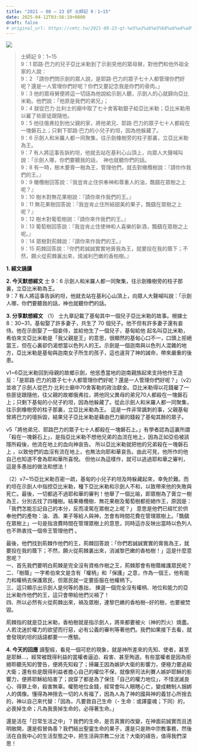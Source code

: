 ```yaml
---
title: "2021 – 08 – 23 QT 士師記 9：1~15"
date: 2025-04-12T03:56:19+0800
draft: false
# original_url: https://cmtc.tw/2021-08-23-qt-%e5%a3%ab%e5%b8%ab%e8%a8%98-9%ef%bc%9a115
---
```


![](/images/qt.jpg)
> 士師記 9：1\~15  
> 9：1 耶路‧巴力的兒子亞比米勒到了示劍見他的眾母舅，對他們和他外祖全家的人說：  
> 9：2 「請你們問示劍的眾人說，是耶路‧巴力的眾子七十人都管理你們好呢？還是一人管理你們好呢？你們又要記念我是你們的骨肉。」  
> 9：3 他的眾母舅便將這一切話為他說給示劍人聽，示劍人的心就歸向亞比米勒。他們說：「他原是我們的弟兄」；  
> 9：4 就從巴力‧比利士的廟中取了七十舍客勒銀子給亞比米勒；亞比米勒用以雇了些匪徒跟隨他。  
> 9：5 他往俄弗拉到他父親的家，將他弟兄、耶路‧巴力的眾子七十人都殺在一塊磐石上；只剩下耶路‧巴力的小兒子約坦，因為他躲藏了。  
> 9：6 示劍人和米羅人都一同聚集，往示劍橡樹旁的柱子那裏，立亞比米勒為王。  
> 9：7 有人將這事告訴約坦，他就去站在基利心山頂上，向眾人大聲喊叫說：「示劍人哪，你們要聽我的話，　神也就聽你們的話。  
> 9：8 有一時，樹木要膏一樹為王，管理他們，就去對橄欖樹說：『請你作我們的王。』  
> 9：9 橄欖樹回答說：『我豈肯止住供奉神和尊重人的油，飄颻在眾樹之上呢？』  
> 9：10 樹木對無花果樹說：『請你來作我們的王。』  
> 9：11 無花果樹回答說：『我豈肯止住所結甜美的果子，飄颻在眾樹之上呢？』  
> 9：12 樹木對葡萄樹說：『請你來作我們的王。』  
> 9：13 葡萄樹回答說：『我豈肯止住使神和人喜樂的新酒，飄颻在眾樹之上呢。』  
> 9：14 眾樹對荊棘說：『請你來作我們的王。』  
> 9：15 荊棘回答說：『你們若誠誠實實地膏我為王，就要投在我的蔭下；不然，願火從荊棘裏出來，燒滅利巴嫩的香柏樹。』

**1. 經文誦讀**

**2.  今天默想經文**
士 9：6 示劍人和米羅人都一同聚集，往示劍橡樹旁的柱子那裏，立亞比米勒為王。  
9：7 有人將這事告訴約坦，他就去站在基利心山頂上，向眾人大聲喊叫說：「示劍人哪，你們要聽我的話，神也就聽你們的話。

**3. 分享默想經文**
（1） 士九章記載了基甸其中一個兒子亞比米勒的故事。根據士8：30\~31，基甸娶了許多妻子，共生了 70 個兒子。他不但有許多妻子還有妾侍。他在示劍娶了一個妾侍，並給他生了一個兒子，基甸給他 起名叫亞比米勒，希伯來文亞比米勒是「我父親是王」的意思，很顯然的基甸心口不一，口頭上拒絕當王，但在心裏卻仍渴想當以色列人的王。示劍是一個迦南與以色列人混雜的地方，亞比米勒是基甸與迦南女子所生的孩子，這也違背了神的誡命，帶來嚴重的後患。

v1\~6亞比米勒回到母親的故鄉示劍，他慫恿當地的迦南親族起來支持他作王造反：「是耶路‧巴力的眾子七十人都管理你們好呢？還是一人管理你們好呢？」（v2）並收了示劍人從巴力‧比利士廟中70舍客勒的政治獻金。亞比米勒得以花錢雇了一些匪徒跟隨他，往父親的故鄉俄弗拉，將他同父異母的弟兄70人都殺在一塊磐石上；只剩下基甸的小兒子約坦，因為他躲藏了。從此示劍人和米羅人都一同聚集，往示劍橡樹旁的柱子那裏，立亞比米勒為王。 這是一件非常諷刺的事，父親基甸曾將巴力的壇拆毀，結果兒子亞比米勒是藉由巴力廟的錢殺了基甸其餘的眾子。

v5「將他弟兄、耶路巴力的眾子七十人都殺在一塊磐石上。」有學者認為這裏所謂「殺在一塊磐石上」，是指亞比米勒不想他兄弟的血流在地上，因為正如亞伯被該隱所殺後，他流在地上的血向神哀告。 所以亞比米勒就把他的兄弟殺在一塊磐石上 ，以致他們的血沒有流在地上，也無法向耶和華哀告。由此可見，他所作的他自己也知道不會為耶和華所喜悅。 但他以為這樣作，就可以逃過耶和華之審判，這是多愚拙的做法和想法！

（2）v7\~15亞比米勒百密一疏，基甸的小兒子約坦及時躲藏起來，幸免於難。而約坦在示劍人中指控亞比米勒，種下亞比米勒和示劍人不和，以致帶來他的失敗與死亡。最後，一切都逃不過耶和華的審判！他舉了一個比喻，即眾樹為了膏立一樹為王，分別去找了四種樹。結果橄欖樹、無花果樹及葡萄樹都拒絕作王，原因是：「我們怎能忘記自己的本分，反而凌駕在眾樹之上呢？」 意思是他們已經忙於供奉他們的產物：油、酒、果子等給人與神，怎會有時間花費在管理眾樹上。「飄颻在眾樹上」一句是指浪費時間在管理眾樹上的意思，同時這亦反映出當時以色列人也不熱衷找一個帝王管理他們 。

最後，他們找到荊棘作他們的王，荊棘回答說：「你們若誠誠實實的膏我為王，就要投在我的蔭下；不然，願火從荊棘裏出來，消滅黎巴嫩的香柏樹！」這是什麼意思呢？  
一、首先我們要明白荊棘是完全沒有資格作樹之王，荊棘那會有樹蔭維護眾民呢？  
二、「樹蔭」一字希伯來文是含有「權柄」和「保護」之意，作為一個王，他有能力和權柄去保護眾民，但眾民就一定要臣服在他權柄下。  
三、這只顯示出示劍人是何等的愚拙， 揀選一個完全沒有權柄、地位和能力的亞比米勒作他們的王，這只會帶給他們災禍了！  
四、所以必然有火從荊棘出來，禍及眾樹，連黎巴嫩的香柏樹─好的樹，也要被焚毀。

荊棘指的就是亞比米勒，香柏樹就是指示劍人，將來都要被火（神的烈火）燒盡。人若沈迷於權力的欲望而行惡，必有公義的審判等著他們。我們如果接下去看，就會發現約坦的話語都要一一應驗。

**4. 今天的回應**
讀聖經，看見一個可悲的現象，就是神所差來的先知、使者，甚至是耶穌…，經常被既得利益的當權者逼迫、殺害、甚至殉道。有些當權者是因為拒絕聆聽先知的警告，便將先知殺了；掃羅王因為嫉妒大衛的影響力，便極力要追殺大衛；還有些是既得利益者擔心自己的權位不保，就像祭司法利賽人嫉妒耶穌的影響力，便將耶穌給陷害了；說穿了都是為了保住「自己的權力地位」，不惜泯滅良心、得罪上帝，殺害無辜。權勢地位金錢，經常會叫人眼瞎心亡，變成轄制人捆綁人的偶像。懂得為神捨去一切的人有福了，因為人為了神的國與神的義甘心所捨去的，神以自己來代替：「因為，凡要救自己生命（- 生命：或譯靈魂；下同）的，必喪掉生命；凡為我喪掉生命的，必得著生命。」

還是活在「日常生活之中」？我們的生命，是否真實的改變，在神面前誠實而且透明敞開，還是假冒偽善？我們結出聖靈生命的果子，還是只是熱中宗教事務，然後活在自我中心的生活型態之中，把生活與宗教二分法？大衛的禱告，值得我們深思！
